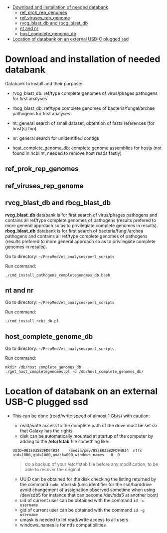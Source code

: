 - [Download and installation of needed databank](#download-and-installation-of-needed-databank)
  - [ref\_prok\_rep\_genomes](#ref_prok_rep_genomes)
  - [ref\_viruses\_rep\_genome](#ref_viruses_rep_genome)
  - [rvcg\_blast\_db and rbcg\_blast\_db](#rvcg_blast_db-and-rbcg_blast_db)
  - [nt and nr](#nt-and-nr)
  - [host\_complete\_genome\_db](#host_complete_genome_db)
- [Location of databank on an external USB-C plugged ssd](#location-of-databank-on-an-external-usb-c-plugged-ssd)



# Download and installation of needed databank

Databank to install and their purpose:
- rvcg_blast_db: ref/type complete genomes of virus/phages pathogens for first analyses
- rbcg_blast_db: ref/type complete genomes of bacteria/fungal/archae pathogens for first analyses
- nt: general search of small dataset, obtention of fasta references (for host(s) too)
- nr: general search for unidentified contigs

- host_complete_genome_db: complete genome assemblies for hosts (not found in ncbi nt, needed to remove host reads fastly)


## ref_prok_rep_genomes

## ref_viruses_rep_genome

## rvcg_blast_db and rbcg_blast_db

__rvcg_blast_db__ databank is for first search of virus/phages pathogens and contains all ref/type complete genomes of pathogens (results prefered to more general approach so as to privilegiate complete genomes in results).
__rbcg_blast_db__ databank is for first search of bacteria/fungi/archea pathogens and contains all ref/type complete genomes of pathogens (results prefered to more general approach so as to privilegiate complete genomes in results).

Go to directory: ```~/PrepMedVet_analyses/perl_scripts```

Run command:

```
./cmd_install_pathogens_completegenomes_db.bash
```

## nt and nr


Go to directory: ```~/PrepMedVet_analyses/perl_scripts```

Run command:

```
./cmd_install_ncbi_db.pl
```

## host_complete_genome_db

Go to directory: ```~/PrepMedVet_analyses/perl_scripts```

Run command:

```
mkdir /db/host_complete_genomes_db
./get_host_completegenomes.pl -o /db/host_complete_genomes_db/
```

# Location of databank on an external USB-C plugged ssd

* This can be done (read/write speed of almost 1 Gb/s) with caution:
  * read/write access to the complete path of the drive must be set so that Galaxy has the rights
  * disk can be automatically mounted at startup of the computer by adding to the __/etc/fstab__ file something like:
  ```
  UUID=083E035B2FD94834    /media/pmv/083E035B2FD94834  ntfs    uid=1000,gid=1000,umask=000,windows_names   0  0   
  ```
  > do a backup of your /etc/fstab file before any modification, to be able to recover the original

  - UUID can be obtained for the disk checking the listing returned by the command ```sudo blkdisk``` (unic identifier for the ssd/harddrive avoid changement of assignation observed sometime when using /dev/sdb5 for instance that can become /dev/sda5 at another boot)
  - uid of current user can be obtained with the command ```id -u username```
  - gid of current user can be obtained with the command ```id -g username```
  - umask is needed to let read/write access to all users
  - windows_names is for ntfs compatibilities